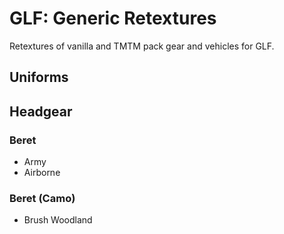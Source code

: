 # GLF: Generic Retextures
Retextures of vanilla and TMTM pack gear and vehicles for GLF.

## Uniforms

## Headgear
### Beret
- Army
- Airborne

### Beret (Camo)
- Brush Woodland
